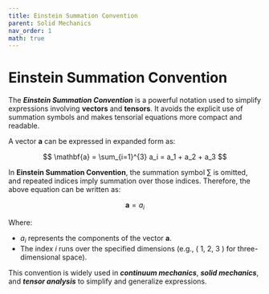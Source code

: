 ```yaml
---
title: Einstein Summation Convention
parent: Solid Mechanics
nav_order: 1
math: true
---
```


# **Einstein Summation Convention**

The **_Einstein Summation Convention_** is a powerful notation used to simplify expressions involving **vectors** and **tensors**. It avoids the explicit use of summation symbols and makes tensorial equations more compact and readable.

A vector **a** can be expressed in expanded form as:

$$
\mathbf{a} = \sum_{i=1}^{3} a_i = a_1 + a_2 + a_3
$$

In **Einstein Summation Convention**, the summation symbol $\sum$ is omitted, and repeated indices imply summation over those indices. Therefore, the above equation can be written as:

$$
\mathbf{a} = a_i
$$

Where:

- $a_i$ represents the components of the vector **a**.  
- The index $i$ runs over the specified dimensions (e.g., \( 1, 2, 3 \) for three-dimensional space).  

This convention is widely used in **_continuum mechanics_**, **_solid mechanics_**, and **_tensor analysis_** to simplify and generalize expressions.
